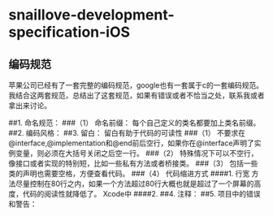 # snaillove-development-specification-iOS

## 编码规范
苹果公司已经有了一套完整的编码规范，google也有一套属于c的一套编码规范。我结合这两套规范，总结出了这套规范，如果有错误或者不恰当之处，联系我或者拿出来讨论。


##1.	命名规范：
###（1）	命名前缀：
每个自己定义的类名都要加上类名前缀。
##2.	编码风格：
##3.	留白：
留白有助于代码的可读性
###（1）	不要求在@interface,@implementation和@end前后空行，如果你在@interface声明了实例变量，则必须在大括号关闭之后空一行。
###（2）	特殊情况下可以不空行，像接口或者实现的特别短，比如一些私有方法或者桥接类。
###（3）	包括一些类的声明也需要空格，方便查看代码。
###（4）	代码缩进方式
####1.	行宽
方法尽量控制在80行之内，如果一个方法超过80行大概也就是超过了一个屏幕的高度，代码的阅读性就降低了。
Xcode中
####2.
##4.	注释：
##5.	项目中的错误和警告：

